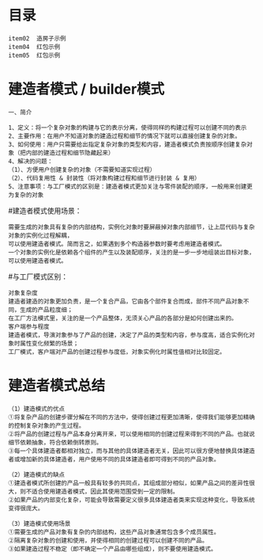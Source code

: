 #   目录
    item02  造房子示例
    item04  红包示例
    item05  红包示例
    


# 建造者模式 / builder模式
    一、简介
    
    1、定义：将一个复杂对象的构建与它的表示分离，使得同样的构建过程可以创建不同的表示
    2、主要作用：在用户不知道对象的建造过程和细节的情况下就可以直接创建复杂的对象。
    3、如何使用：用户只需要给出指定复杂对象的类型和内容，建造者模式负责按顺序创建复杂对象（把内部的建造过程和细节隐藏起来）
    4、解决的问题：
    （1）、方便用户创建复杂的对象（不需要知道实现过程）
    （2）、代码复用性 & 封装性（将对象构建过程和细节进行封装 & 复用）
    5、注意事项：与工厂模式的区别是：建造者模式更加关注与零件装配的顺序，一般用来创建更为复杂的对象
    
#建造者模式使用场景：

    需要生成的对象具有复杂的内部结构，实例化对象时要屏蔽掉对象内部细节，让上层代码与复杂对象的实例化过程解耦，
    可以使用建造者模式。简而言之，如果遇到多个构造器参数时要考虑用建造者模式。
    一个对象的实例化是依赖各个组件的产生以及装配顺序，关注的是一步一步地组装出目标对象，可以使用建造者模式。

#与工厂模式区别：

    对象复杂度
    建造者建造的对象更加负责，是一个复合产品，它由各个部件复合而成，部件不同产品对象不同，生成的产品粒度细；
    在工厂方法模式里，关注的是一个产品整体，无须关心产品的各部分是如何创建出来的。
    客户端参与程度
    建造者模式，导演对象参与了产品的创建，决定了产品的类型和内容，参与度高，适合实例化对象时属性变化频繁的场景；
    工厂模式，客户端对产品的创建过程参与度低，对象实例化时属性值相对比较固定。
    
# 建造者模式总结

    （1）建造模式的优点
    ①将复杂产品的创建步骤分解在不同的方法中，使得创建过程更加清晰，使得我们能够更加精确的控制复杂对象的产生过程。 
    ②将产品的创建过程与产品本身分离开来，可以使用相同的创建过程来得到不同的产品。也就说细节依赖抽象，符合依赖倒转原则。 
    ③每一个具体建造者都相对独立，而与其他的具体建造者无关，因此可以很方便地替换具体建造者或增加新的具体建造者，用户使用不同的具体建造者即可得到不同的产品对象。
    
    （2）建造模式的缺点
    ①建造者模式所创建的产品一般具有较多的共同点，其组成部分相似，如果产品之间的差异性很大，则不适合使用建造者模式，因此其使用范围受到一定的限制。 
    ②如果产品的内部变化复杂，可能会导致需要定义很多具体建造者类来实现这种变化，导致系统变得很庞大。
    
    （3）建造模式使用场景
    ①需要生成的产品对象有复杂的内部结构，这些产品对象通常包含多个成员属性。 
    ②隔离复杂对象的创建和使用，并使得相同的创建过程可以创建不同的产品。 
    ③如果建造过程不稳定（即不确定一个产品由哪些组成），则不要使用建造模式。
